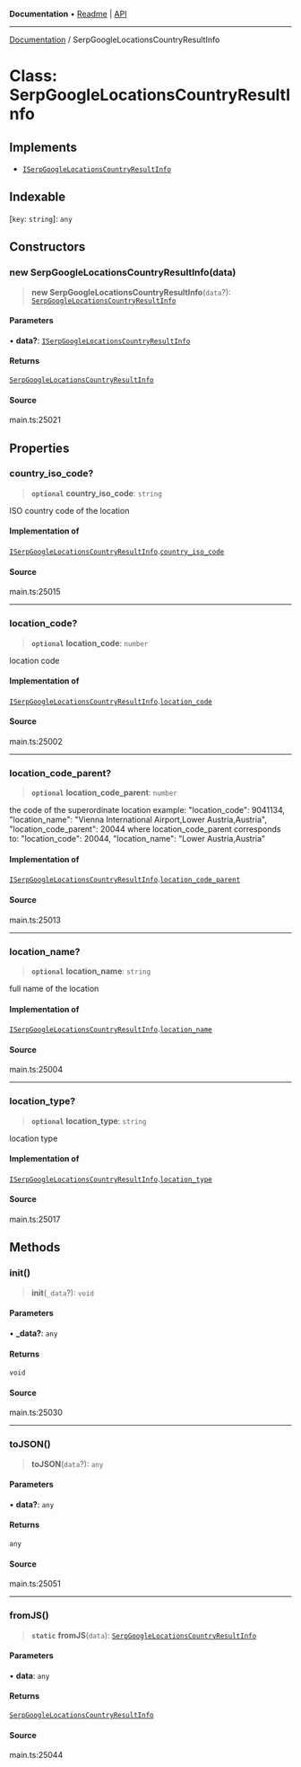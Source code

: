 **Documentation** • [Readme](../README.md) \| [API](../globals.md)

***

[Documentation](../README.md) / SerpGoogleLocationsCountryResultInfo

# Class: SerpGoogleLocationsCountryResultInfo

## Implements

- [`ISerpGoogleLocationsCountryResultInfo`](../interfaces/ISerpGoogleLocationsCountryResultInfo.md)

## Indexable

 \[`key`: `string`\]: `any`

## Constructors

### new SerpGoogleLocationsCountryResultInfo(data)

> **new SerpGoogleLocationsCountryResultInfo**(`data`?): [`SerpGoogleLocationsCountryResultInfo`](SerpGoogleLocationsCountryResultInfo.md)

#### Parameters

• **data?**: [`ISerpGoogleLocationsCountryResultInfo`](../interfaces/ISerpGoogleLocationsCountryResultInfo.md)

#### Returns

[`SerpGoogleLocationsCountryResultInfo`](SerpGoogleLocationsCountryResultInfo.md)

#### Source

main.ts:25021

## Properties

### country\_iso\_code?

> **`optional`** **country\_iso\_code**: `string`

ISO country code of the location

#### Implementation of

[`ISerpGoogleLocationsCountryResultInfo`](../interfaces/ISerpGoogleLocationsCountryResultInfo.md).[`country_iso_code`](../interfaces/ISerpGoogleLocationsCountryResultInfo.md#country_iso_code)

#### Source

main.ts:25015

***

### location\_code?

> **`optional`** **location\_code**: `number`

location code

#### Implementation of

[`ISerpGoogleLocationsCountryResultInfo`](../interfaces/ISerpGoogleLocationsCountryResultInfo.md).[`location_code`](../interfaces/ISerpGoogleLocationsCountryResultInfo.md#location_code)

#### Source

main.ts:25002

***

### location\_code\_parent?

> **`optional`** **location\_code\_parent**: `number`

the code of the superordinate location
example:
"location_code": 9041134,
"location_name": "Vienna International Airport,Lower Austria,Austria",
"location_code_parent": 20044
where location_code_parent corresponds to:
"location_code": 20044,
"location_name": "Lower Austria,Austria"

#### Implementation of

[`ISerpGoogleLocationsCountryResultInfo`](../interfaces/ISerpGoogleLocationsCountryResultInfo.md).[`location_code_parent`](../interfaces/ISerpGoogleLocationsCountryResultInfo.md#location_code_parent)

#### Source

main.ts:25013

***

### location\_name?

> **`optional`** **location\_name**: `string`

full name of the location

#### Implementation of

[`ISerpGoogleLocationsCountryResultInfo`](../interfaces/ISerpGoogleLocationsCountryResultInfo.md).[`location_name`](../interfaces/ISerpGoogleLocationsCountryResultInfo.md#location_name)

#### Source

main.ts:25004

***

### location\_type?

> **`optional`** **location\_type**: `string`

location type

#### Implementation of

[`ISerpGoogleLocationsCountryResultInfo`](../interfaces/ISerpGoogleLocationsCountryResultInfo.md).[`location_type`](../interfaces/ISerpGoogleLocationsCountryResultInfo.md#location_type)

#### Source

main.ts:25017

## Methods

### init()

> **init**(`_data`?): `void`

#### Parameters

• **\_data?**: `any`

#### Returns

`void`

#### Source

main.ts:25030

***

### toJSON()

> **toJSON**(`data`?): `any`

#### Parameters

• **data?**: `any`

#### Returns

`any`

#### Source

main.ts:25051

***

### fromJS()

> **`static`** **fromJS**(`data`): [`SerpGoogleLocationsCountryResultInfo`](SerpGoogleLocationsCountryResultInfo.md)

#### Parameters

• **data**: `any`

#### Returns

[`SerpGoogleLocationsCountryResultInfo`](SerpGoogleLocationsCountryResultInfo.md)

#### Source

main.ts:25044
